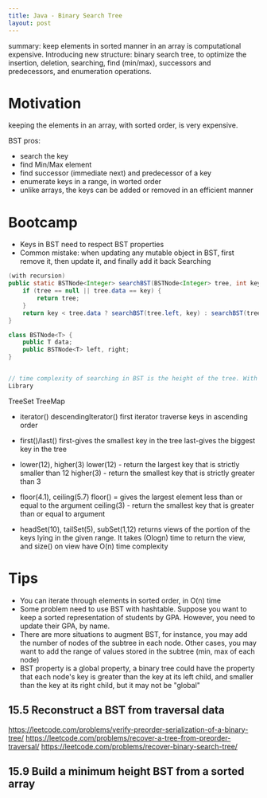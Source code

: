 ```yaml
---
title: Java - Binary Search Tree
layout: post
---
```


summary: keep elements in sorted manner in an array is computational expensive. Introducing new structure: binary search tree, to optimize the insertion, deletion, searching, find (min/max), successors and predecessors, and enumeration operations. 

# Motivation

keeping the elements in an array, with sorted order, is very expensive. 

BST pros:
- search the key
- find Min/Max element
- find successor (immediate next) and predecessor of a key
- enumerate keys in a range, in worted order
- unlike arrays, the keys can be added or removed in an efficient manner

# Bootcamp

* Keys in BST need to respect BST properties
* Common mistake: when updating any mutable object in BST, first remove it, then update it, and finally add it back
Searching

```java
(with recursion)
public static BSTNode<Integer> searchBST(BSTNode<Integer> tree, int key) {
    if (tree == null || tree.data == key) {
        return tree;
    }
    return key < tree.data ? searchBST(tree.left, key) : searchBST(tree.right, key);
}

class BSTNode<T> {
    public T data; 
    public BSTNode<T> left, right; 
}


// time complexity of searching in BST is the height of the tree. With careful implementation, e.g. (red-black tree is a kind of height-balanced-tree), the complexity of searching is O(logn)
Library
```

TreeSet
TreeMap

- iterator()
descendingIterator()
first iterator traverse keys in ascending order

- first()/last()
first-gives the smallest key in the tree
last-gives the biggest key in the tree

- lower(12), higher(3)
lower(12) - return the largest key that is strictly smaller than 12
higher(3) - return the smallest key that is strictly greater than 3 

- floor(4.1), ceiling(5.7)
floor() = gives the largest element less than or equal to the argument
ceiling(3) - return the smallest key that is  greater than or equal to argument

- headSet(10), tailSet(5), subSet(1,12)
returns views of the portion of the keys lying in the given range. It takes (Ologn) time to return the view, and size() on view have O(n) time complexity

# Tips

* You can iterate through elements in sorted order, in O(n) time
* Some problem need to use BST with hashtable. Suppose you want to keep a sorted representation of students by GPA. However, you need to update their GPA, by name. 
* There are more situations to augment BST, for instance, you may add the number of nodes of the subtree in each node. Other cases, you may want to add the range of values stored in the subtree (min, max of each node)
* BST property is a global property, a binary tree could have the property that each node's key is greater than the key at its left child, and smaller than the key at its right child, but it may not be "global"

## 15.5 Reconstruct a BST from traversal data
https://leetcode.com/problems/verify-preorder-serialization-of-a-binary-tree/
https://leetcode.com/problems/recover-a-tree-from-preorder-traversal/
https://leetcode.com/problems/recover-binary-search-tree/

## 15.9 Build a minimum height BST from a sorted array